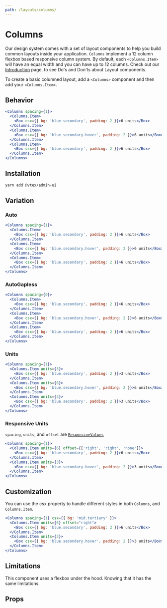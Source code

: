 ```yaml
---
path: /layouts/columns/
---
```


# Columns

Our design system comes with a set of layout components to help you build common layouts inside your application. `Columns` implement a 12 column flexbox based responsive column system. By default, each `<Columns.Item>` will have an equal width and you can have up to 12 columns. Check out our [Introduction](/layouts/introduction) page, to see Do's and Don'ts about Layout components.

To create a basic columned layout, add a `<Columns>` component and then add your `<Columns.Item>`.

## Behavior

```jsx
<Columns spacing={1}>
  <Columns.Item>
    <Box csx={{ bg: 'blue.secondary', padding: 2 }}>6 units</Box>
  </Columns.Item>
  <Columns.Item>
    <Box csx={{ bg: 'blue.secondary.hover', padding: 2 }}>6 units</Box>
  </Columns.Item>
  <Columns.Item>
    <Box csx={{ bg: 'blue.secondary', padding: 2 }}>6 units</Box>
  </Columns.Item>
</Columns>
```

## Installation

```sh isStatic
yarn add @vtex/admin-ui
```

## Variation

### Auto

```jsx
<Columns spacing={1}>
  <Columns.Item>
    <Box csx={{ bg: 'blue.secondary', padding: 2 }}>6 units</Box>
  </Columns.Item>
  <Columns.Item>
    <Box csx={{ bg: 'blue.secondary.hover', padding: 2 }}>6 units</Box>
  </Columns.Item>
  <Columns.Item>
    <Box csx={{ bg: 'blue.secondary', padding: 2 }}>6 units</Box>
  </Columns.Item>
</Columns>
```

### AutoGapless

```jsx
<Columns spacing={0}>
  <Columns.Item>
    <Box csx={{ bg: 'blue.secondary', padding: 2 }}>6 units</Box>
  </Columns.Item>
  <Columns.Item>
    <Box csx={{ bg: 'blue.secondary.hover', padding: 2 }}>6 units</Box>
  </Columns.Item>
  <Columns.Item>
    <Box csx={{ bg: 'blue.secondary', padding: 2 }}>6 units</Box>
  </Columns.Item>
</Columns>
```

### Units

```jsx
<Columns spacing={1}>
  <Columns.Item units={3}>
    <Box csx={{ bg: 'blue.secondary', padding: 2 }}>3 units</Box>
  </Columns.Item>
  <Columns.Item units={6}>
    <Box csx={{ bg: 'blue.secondary.hover', padding: 2 }}>6 units</Box>
  </Columns.Item>
  <Columns.Item units={3}>
    <Box csx={{ bg: 'blue.secondary', padding: 2 }}>3 units</Box>
  </Columns.Item>
</Columns>
```

### Responsive Units

`spacing`, `units`, and `offset` are [`ResponsiveValues`](/docs/guide/responsive-design/#responsive-values)

```jsx
<Columns spacing={1}>
  <Columns.Item units={6} offset={['right', 'right', 'none']}>
    <Box csx={{ bg: 'blue.secondary', padding: 2 }}>6 units</Box>
  </Columns.Item>
  <Columns.Item units={3}>
    <Box csx={{ bg: 'blue.secondary.hover', padding: 2 }}>3 units</Box>
  </Columns.Item>
</Columns>
```

## Customization

You can use the csx property to handle different styles in both `Columns`, and `Columns.Item`.

```jsx
<Columns spacing={1} csx={{ bg: 'mid.tertiary' }}>
  <Columns.Item units={6} offset="right">
    <Box csx={{ bg: 'blue.secondary', padding: 2 }}>6 units</Box>
  </Columns.Item>
  <Columns.Item units={3}>
    <Box csx={{ bg: 'blue.secondary.hover', padding: 2 }}>3 units</Box>
  </Columns.Item>
</Columns>
```

## Limitations

This component uses a flexbox under the hood. Knowing that it has the same limitations.

## Props

<propdetails heading="Columns" component="Columns">
</propdetails>

<propdetails heading="Columns.Item" component="ColumnsItem">
</propdetails>
